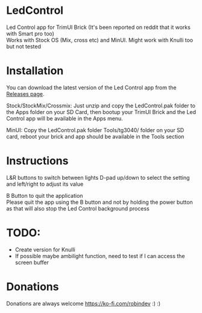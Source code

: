 # LedControl
Led Control app for TrimUI Brick (It's been reported on reddit that it works with Smart pro too)    
Works with Stock OS (Mix, cross etc) and MinUI. Might work with Knulli too but not tested

# Installation
You can download the latest version of the Led Control app from the [Releases page](https://github.com/ro8inmorgan/LedControl/releases). 

Stock/StockMix/Crossmix:
Just unzip and copy the LedControl.pak folder to the Apps folder on your SD Card, then bootup your TrimUI Brick and the Led Control app will be available in the Apps menu.

MinUI:
Copy the LedControl.pak folder Tools/tg3040/ folder on your SD card, reboot your brick and app should be available in the Tools section

# Instructions
L&R buttons to switch between lights
D-pad up/down to select the setting and left/right to adjust its value   

B Button to quit the application   
Please quit the app using the B button and not by holding the power button as that will also stop the Led Control background process

  
# TODO:
- Create version for Knulli
- If possible maybe ambilight function, need to test if I can access the screen buffer

# Donations
Donations are always welcome https://ko-fi.com/robindev :) :)

